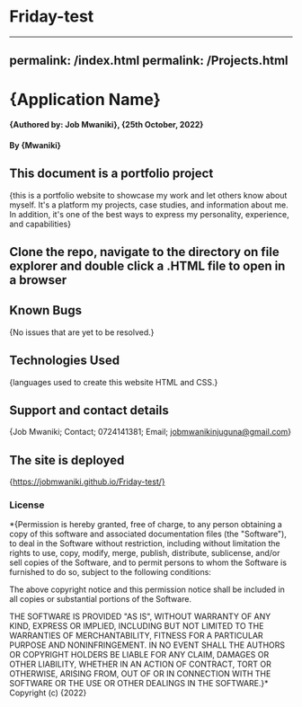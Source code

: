 # Friday-test
---
permalink: /index.html
permalink: /Projects.html
---
# {Application Name}
#### {Authored by: Job Mwaniki}, {25th October, 2022}
#### By **{Mwaniki}**
## This document is a portfolio project
{this is a portfolio website to showcase my work and let others know about myself. It's a platform my projects, case studies, and information about me. In addition, it's one of the best ways to express my personality, experience, and capabilities}
## Clone the repo, navigate to the directory on file explorer and double click a .HTML file to open in a browser
## Known Bugs
{No issues that are yet to be resolved.}
## Technologies Used
{languages used to create this website HTML and CSS.}
## Support and contact details
{Job Mwaniki; Contact; 0724141381; Email; jobmwanikinjuguna@gmail.com}
## The site is deployed
{https://jobmwaniki.github.io/Friday-test/}
### License
*{Permission is hereby granted, free of charge, to any person obtaining a copy
of this software and associated documentation files (the "Software"), to deal
in the Software without restriction, including without limitation the rights
to use, copy, modify, merge, publish, distribute, sublicense, and/or sell
copies of the Software, and to permit persons to whom the Software is
furnished to do so, subject to the following conditions:

The above copyright notice and this permission notice shall be included in all
copies or substantial portions of the Software.

THE SOFTWARE IS PROVIDED "AS IS", WITHOUT WARRANTY OF ANY KIND, EXPRESS OR
IMPLIED, INCLUDING BUT NOT LIMITED TO THE WARRANTIES OF MERCHANTABILITY,
FITNESS FOR A PARTICULAR PURPOSE AND NONINFRINGEMENT. IN NO EVENT SHALL THE
AUTHORS OR COPYRIGHT HOLDERS BE LIABLE FOR ANY CLAIM, DAMAGES OR OTHER
LIABILITY, WHETHER IN AN ACTION OF CONTRACT, TORT OR OTHERWISE, ARISING FROM,
OUT OF OR IN CONNECTION WITH THE SOFTWARE OR THE USE OR OTHER DEALINGS IN THE
SOFTWARE.}*
Copyright (c) {2022}